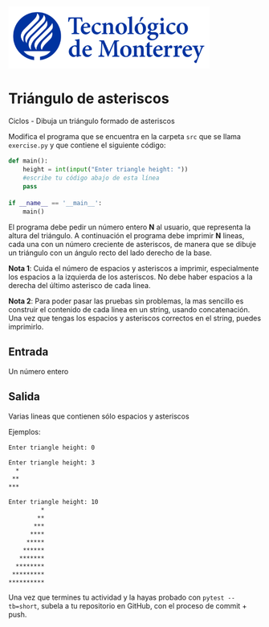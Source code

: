 ![Tec de Monterrey](../../images/logotecmty.png)
# Triángulo de asteriscos
Ciclos - Dibuja un triángulo formado de asteriscos

Modifica el programa que se encuentra en la carpeta `src` que se llama
`exercise.py` y que contiene el siguiente código:

```python
def main():
    height = int(input("Enter triangle height: "))
    #escribe tu código abajo de esta línea
    pass

if __name__ == '__main__':
    main()
```

El programa debe pedir un número entero **N** al usuario, que representa la altura
del triángulo.
A continuación el programa debe imprimir **N** lineas, cada una con un número
creciente de asteriscos, de manera que se dibuje un triángulo con un ángulo
recto del lado derecho de la base.

**Nota 1**: Cuida el número de espacios y asteriscos a imprimir,
especialmente los espacios a la izquierda de los asteriscos.
No debe haber espacios a la derecha del último asterisco de cada linea.

**Nota 2**: Para poder pasar las pruebas sin problemas, la mas sencillo es
construir el contenido de cada linea en un string, usando concatenación.
Una vez que tengas los espacios y asteriscos correctos en el string, puedes
imprimirlo.

## Entrada

Un número entero

## Salida

Varias lineas que contienen sólo espacios y asteriscos

Ejemplos:

```
Enter triangle height: 0
```

```
Enter triangle height: 3
  *
 **
***
```

```
Enter triangle height: 10
         *
        **
       ***
      ****
     *****
    ******
   *******
  ********
 *********
**********
```

Una vez que termines tu actividad y la hayas probado con `pytest --tb=short`,
subela a tu repositorio en GitHub, con el proceso de commit + push.

